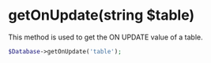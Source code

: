 # getOnUpdate(string $table)
This method is used to get the ON UPDATE value of a table.

```php
$Database->getOnUpdate('table');
```
